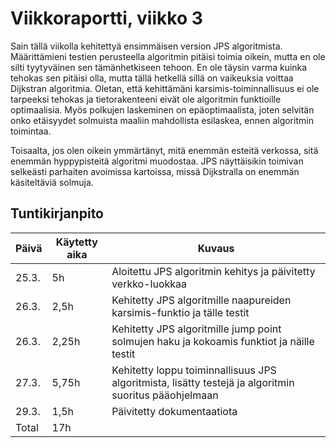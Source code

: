 # Viikkoraportti, viikko 3
Sain tällä viikolla kehitettyä ensimmäisen version JPS algoritmista. Määrittämieni testien perusteella algoritmin pitäisi toimia oikein, mutta en ole silti tyytyväinen sen tämänhetkiseen tehoon. En ole täysin varma kuinka tehokas sen pitäisi olla, mutta tällä hetkellä sillä on vaikeuksia voittaa Dijkstran algoritmia. Oletan, että kehittämäni karsimis-toiminnallisuus ei ole tarpeeksi tehokas ja tietorakenteeni eivät ole algoritmin funktioille optimaalisia. Myös polkujen laskeminen on epäoptimaalista, joten selvitän onko etäisyydet solmuista maaliin mahdollista esilaskea, ennen algoritmin toimintaa.

Toisaalta, jos olen oikein ymmärtänyt, mitä enemmän esteitä verkossa, sitä enemmän hyppypisteitä algoritmi muodostaa. JPS näyttäisikin toimivan selkeästi parhaiten avoimissa kartoissa, missä Dijkstralla on enemmän käsiteltäviä solmuja.

## Tuntikirjanpito

| Päivä | Käytetty aika | Kuvaus |
| ----- | ------------- | ------ |
| 25.3.  | 5h | Aloitettu JPS algoritmin kehitys ja päivitetty verkko-luokkaa |
| 26.3.  | 2,5h | Kehitetty JPS algoritmille naapureiden karsimis-funktio ja tälle testit  |
| 26.3.  | 2,25h | Kehitetty JPS algoritmille jump point solmujen haku ja kokoamis funktiot ja näille testit  |
| 27.3.  | 5,75h | Kehitetty loppu toiminnallisuus JPS algoritmista, lisätty testejä ja algoritmin suoritus pääohjelmaan  |
| 29.3.  | 1,5h | Päivitetty dokumentaatiota  |
| Total  | 17h |  |

